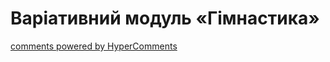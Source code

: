 <div id="hypercomments_widget" class="js-hypercomments-widget invisible"></div>

Варіативний модуль «Гімнастика»
=============================



<div class="js-hypercomments-container">
    <a href="http://hypercomments.com" class="hc-link" title="comments widget">comments powered by HyperComments</a>
</div>